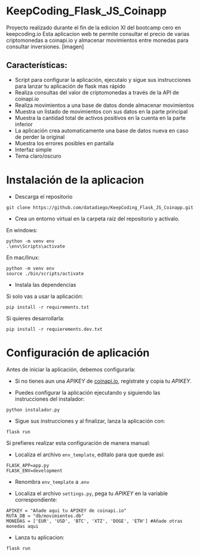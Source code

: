 # KeepCoding_Flask_JS_Coinapp
Proyecto realizado durante el fin de la edicion XI del bootcamp cero en keepcoding.io
Esta aplicacion web te permite consultar el precio de varias criptomonedas a coinapi.io y almacenar movimientos entre monedas para consultar inversiones.
[imagen]

## Características:
- Script para configurar la aplicación, ejecutalo y sigue sus instrucciones para lanzar tu aplicación de flask mas rápido
- Realiza consultas del valor de criptomonedas a través de la API de coinapi.io
- Realiza movimientos a una base de datos donde almacenar movimientos
- Muestra un listado de movimientos con sus datos en la parte principal
- Muestra la cantidad total de activos positivos en la cuenta en la parte inferior
- La aplicación crea automaticamente una base de datos nueva en caso de perder la original
- Muestra los errores posibles en pantalla
- Interfaz simple
- Tema claro/oscuro

# Instalación de la aplicacion

- Descarga el repositorio

```
git clone https://github.com/datadiego/KeepCoding_Flask_JS_Coinapp.git
```

- Crea un entorno virtual en la carpeta raiz del repositorio y actívalo.

En windows:
```
python -m venv env
.\env\Scripts\activate
```
En mac/linux:
```
python -m venv env
source ./bin/scripts/activate
```
- Instala las dependencias

Si solo vas a usar la aplicación:

```
pip install -r requirements.txt
```

Si quieres desarrollarla:

```
pip install -r requierements.dev.txt
```

# Configuración de aplicación
Antes de iniciar la aplicación, debemos configurarla:
- Si no tienes aun una *APIKEY* de [coinapi.io](http://coinapi.io), regístrate y copia tu *APIKEY*.

- Puedes configurar la aplicación ejecutando y siguiendo las instrucciones del instalador:
```
python instalador.py
```
- Sigue sus instrucciones y al finalizar, lanza la aplicación con:
```
flask run
```

Si prefieres realizar esta configuración de manera manual:

- Localiza el archivo `env_template`, edítalo para que quede así:

```
FLASK_APP=app.py
FLASK_ENV=development
```
- Renombra `env_template` a .`env`

- Localiza el archivo `settings.py`, pega tu *APIKEY* en la variable correspondiente:
```
APIKEY = "Añade aqui tu APIKEY de coinapi.io"
RUTA_DB = "db/movimientos.db"
MONEDAS = ['EUR', 'USD', 'BTC', 'XTZ', 'DOGE', 'ETH'] #Añade otras monedas aqui
```
- Lanza tu aplicacion:
```
flask run
```